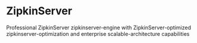 # ZipkinServer
Professional ZipkinServer zipkinserver-engine with ZipkinServer-optimized zipkinserver-optimization and enterprise scalable-architecture capabilities
